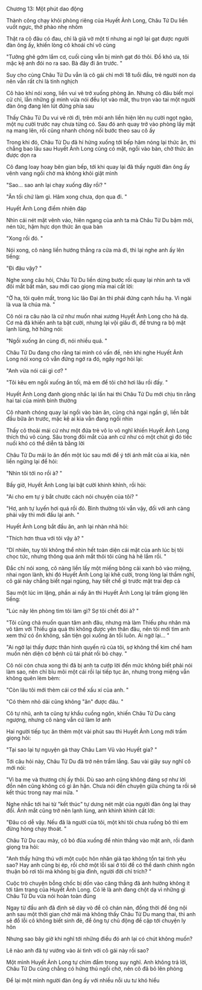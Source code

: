 




Chương 13: Một phút dao động

Thành công chạy khỏi phòng riêng của Huyết Ảnh Long, Châu Tử Du liền vuốt ngực, thở phào nhẹ nhõm

Thật ra cô đâu có đau, chỉ là giả vờ một tí nhưng ai ngờ lại gạt được người đàn ông ấy, khiến lòng cô khoái chí vô cùng

"Tưởng ghê gớm lắm cơ, cuối cùng vẫn bị mình gạt đó thôi. Đồ khó ưa, tôi mặc kệ anh đói no ra sao. Bà đây đi ăn trước. "

Suy cho cùng Châu Tử Du vẫn là cô gái chỉ mới 18 tuổi đầu, trẻ người non dạ nên vẫn rất chi là tinh nghịch

Cô hào khí nói xong, liền vui vẻ trở xuống phòng ăn. Nhưng cô đâu biết mọi cử chỉ, lẫn những gì mình vừa nói đều lọt vào mắt, thu trọn vào tai một người đàn ông đang lén lút đứng phía sau

Thấy Châu Tử Du vui vẻ rời đi, trên môi anh liền hiện lên nụ cười ngọt ngào, một nụ cười trước nay chưa từng có. Sau đó anh quay trở vào phòng lấy mặt nạ mang lên, rồi cũng nhanh chóng nối bước theo sau cô ấy

Trong khi đó, Châu Tử Du đã hí hửng xuống tới bếp hâm nóng lại thức ăn, thì chẳng bao lâu sau Huyết Ảnh Long cũng có mặt, ngồi vào bàn, chờ thức ăn được dọn ra

Cô đang loay hoay bên gian bếp, tới khi quay lại đã thấy người đàn ông ấy vênh vang ngồi chờ mà không khỏi giật mình

"Sao... sao anh lại chạy xuống đây rồi? "

"Ăn tối chứ làm gì. Hâm xong chưa, dọn qua đi. "

Huyết Ảnh Long điềm nhiên đáp


Nhìn cái nét mặt vênh váo, hiên ngang của anh ta mà Châu Tử Du bậm môi, nén tức, hậm hực dọn thức ăn qua bàn

"Xong rồi đó. "

Nói xong, cô nàng liền hướng thẳng ra cửa mà đi, thì lại nghe anh ấy lên tiếng:

"Đi đâu vậy? "

Nghe xong câu hỏi, Châu Tử Du liền dừng bước rồi quay lại nhìn anh ta với đôi mắt bất mãn, sau mới cao giọng mỉa mai cất lời:

"Ờ ha, tôi quên mất, trong lúc lão Đại ăn thì phải đứng cạnh hầu hạ. Vì ngài là vua là chúa mà. "

Cô nói ra câu nào là cứ như muốn nhai xương Huyết Ảnh Long cho hả dạ. Cơ mà đã khiến anh ta bật cười, nhưng lại vội giấu đi, để trưng ra bộ mặt lạnh lùng, hờ hững nói:

"Ngồi xuống ăn cùng đi, nói nhiều quá. "

Châu Tử Du đang cho rằng tai mình có vấn đề, nên khi nghe Huyết Ảnh Long nói xong cô vẫn đứng ngớ ra đó, ngây ngơ hỏi lại:

"Anh vừa nói cái gì cơ? "

"Tôi kêu em ngồi xuống ăn tối, mà em để tôi chờ hơi lâu rồi đấy. "

Huyết Ảnh Long đanh giọng nhắc lại lần hai thì Châu Tử Du mới chịu tin rằng hai tai của mình bình thường

Cô nhanh chóng quay lại ngồi vào bàn ăn, cũng chả ngại ngần gì, liền bắt đầu bữa ăn trước, mặc kệ ai kia vẫn đang ngồi nhìn

Thấy cô thoải mái cứ như một đứa trẻ vô lo vô nghĩ khiến Huyết Ảnh Long thích thú vô cùng. Sâu trong đôi mắt của anh cứ như có một chút gì đó tiếc nuối khó có thể diễn tả bằng lời

Châu Tử Du mãi lo ăn đến một lúc sau mới để ý tới ánh mắt của ai kia, nên liền ngừng lại để hỏi:

"Nhìn tôi tới no rồi à? "

Bấy giờ, Huyết Ảnh Long lại bật cười khinh khỉnh, rồi hỏi:


"Ai cho em tự ý bắt chước cách nói chuyện của tôi? "

"Hơ, anh tự luyến hơi quá rồi đó. Bình thường tôi vẫn vậy, đối với anh càng phải vậy thì mới đấu lại anh. "

Huyết Ảnh Long bắt đầu ăn, anh lại nhàn nhã hỏi:

"Thích hơn thua với tôi vậy à? "

"Dĩ nhiên, tuy tôi không thể nhìn hết toàn diện cái mặt của anh lúc bị tôi chọc tức, nhưng thông qua ánh mắt thôi tôi cũng hả hê lắm rồi. "

Đắc chí nói xong, cô nàng liền lấy một miếng bông cải xanh bỏ vào miệng, nhai ngon lành, khi đó Huyết Ảnh Long lại khẽ cười, trong lòng lại thầm nghĩ, cô gái này chẳng biết ngại ngùng, hay tiết chế gì trước mặt trai đẹp cả

Sau một lúc im lặng, phần ai nấy ăn thì Huyết Ảnh Long lại trầm giọng lên tiếng:

"Lúc nãy lên phòng tìm tôi làm gì? Sợ tôi chết đói à? "

"Tôi cũng chả muốn quan tâm anh đâu, nhưng mà làm Thiếu phu nhân mà vô tâm với Thiếu gia quá thì không được yên thân đâu, nên tôi mới tìm anh xem thử có ổn không, sẵn tiện gọi xuống ăn tối luôn. Ai ngờ lại... "

"Ai ngờ lại thấy được thân hình quyến rũ của tôi, sợ không thể kìm chế ham muốn nên diện cớ bệnh cũ tái phát rồi bỏ chạy. "

Cô nói còn chưa xong thì đã bị anh ta cướp lời đến mức không biết phải nói làm sao, nên chỉ bĩu môi một cái rồi lại tiếp tục ăn, nhưng trong miệng vẫn không quên lèm bèm:

"Còn lâu tôi mới thèm cái cơ thể xấu xí của anh. "

"Có thèm nhỏ dãi cũng không "ăn" được đâu. "

Cô tự nhủ, anh ta cũng tự khẩu cuồng ngôn, khiến Châu Tử Du càng ngượng, nhưng cô nàng vẫn cứ làm lơ anh

Hai người tiếp tục ăn thêm một vài phút sau thì Huyết Ảnh Long mới trầm giọng hỏi:

"Tại sao lại tự nguyện gả thay Châu Lam Vũ vào Huyết gia? "

Tới câu hỏi này, Châu Tử Du đã trở nên trầm lắng. Sau vài giây suy nghĩ cô mới nói:


"Vì ba mẹ và thương chị ấy thôi. Dù sao anh cũng không đáng sợ như lời đồn nên cũng không có gì ân hận. Chưa nói đến chuyện giữa chúng ta rồi sẽ kết thúc trong nay mai nữa. "

Nghe nhắc tới hai từ "kết thúc" tự dưng nét mặt của người đàn ông lại thay đổi. Ánh mắt cũng trở nên lạnh lùng, anh khinh khỉnh cất lời:

"Đâu có dễ vậy. Nếu đã là người của tôi, một khi tôi chưa ruồng bỏ thì em đừng hòng chạy thoát. "

Châu Tử Du cau mày, cô bỏ đũa xuống để nhìn thẳng vào mặt anh, rồi đanh giọng tra hỏi:

"Anh thấy hứng thú với một cuộc hôn nhân giả tạo không tồn tại tình yêu sao? Hay anh cũng bị ép, rồi chờ một lỗi sai ở tôi để có thể danh chính ngôn thuận bỏ rơi tôi mà không bị gia đình, người đời chỉ trích? "

Cuộc trò chuyện bỗng chốc bị dồn vào căng thẳng đã ảnh hưởng không ít tới tâm trạng của Huyết Ảnh Long. Có lẽ là anh đang chột dạ vì những gì Châu Tử Du vừa nói hoàn toàn đúng

Ngay từ đầu anh đã định sẽ dày vò để cô chán nản, đồng thời để ông nội anh sau một thời gian chờ mãi mà không thấy Châu Tử Du mang thai, thì anh sẽ đổ lỗi cô không biết sinh đẻ, để ông tự chủ động đề cập tới chuyện ly hôn

Nhưng sao bây giờ khi nghĩ tới những điều đó anh lại có chút không muốn?

Lẽ nào anh đã tự vướng vào ải tình với cô gái này rồi sao?

Một mình Huyết Ảnh Long tự chìm đắm trong suy nghĩ. Anh không trả lời, Châu Tử Du cũng chẳng có hứng thú ngồi chờ, nên cô đã bỏ lên phòng

Để lại một mình người đàn ông ấy với nhiều nỗi ưu tư khó hiểu




